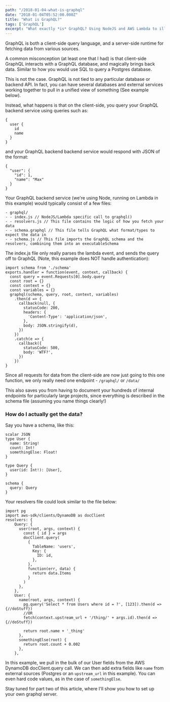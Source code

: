 ```yaml
---
path: "/2018-01-04-what-is-graphql"
date: "2018-01-04T05:52:00.000Z"
title: "What is GraphQL?"
tags: ['GraphQL']
excerpt: "What exactly *is* GraphQL? Using NodeJS and AWS Lambda to illustrate an example"
---
```


GraphQL is both a client-side query language, and a server-side runtime for
fetching data from various sources.

A common misconception (at least one that I had) is that client-side GraphQL
interacts with a GraphQL database, and magically brings back data. Similar to
how you would use SQL to query a Postgres database.

This is not the case. GraphQL is not tied to any particular database or backend
API. In fact, you can have several databases and external services working
together to pull in a unified view of something (See example below).

Instead, what happens is that on the client-side, you query your GraphQL backend
service using queries such as:

```
{
  user {
    id
    name
  }
}
```

and your GraphQL backend backend service would respond with JSON of the format:

```
{
  "user": {
    "id": 1,
    "name": "Max"
  }
}
```

Your GraphQL backend service (we're using Node, running on Lambda in this
example) would typically consist of a few files:

```
- graphql/
- - index.js // NodeJS/Lambda specific call to graphql()
- - resolvers.js // This file contains the logic of how you fetch your data
- - schema.graphql // This file tells GraphQL what format/types to expect the data in
- - schema.js // This file imports the GraphQL schema and the resolvers, combining them into an executableSchema
```

The index.js file only really parses the lambda event, and sends the query off
to GraphQL (Note, this example does NOT handle authentication):

```
import schema from './schema'
exports.handler = function(event, context, callback) {
  const query = event.Requests[0].body.query
  const root = {}
  const context = {}
  const variables = {}
  graphql(schema, query, root, context, variables)
    .then(d => {
      callback(null, {
        statusCode: 200,
        headers: {
          'Content-Type': 'application/json',
        },
        body: JSON.stringify(d),
      })
    })
    .catch(e => {
      callback({
        statusCode: 500,
        body: 'WTF?',
      })
    })
}
```

Since all requests for data from the client-side are now just going to this one
function, we only really need one endpoint - `/graphql/` or `/data/`

This also saves you from having to document your hundreds of internal endpoints
for particularly large projects, since everything is described in the schema
file (assuming you name things clearly!)

### How do I actually get the data?

Say you have a schema, like this:

```
scalar JSON
type User {
  name: String!
  count: Int!
  somethingElse: Float!
}

type Query {
  user(id: Int!): [User],
}

schema {
  query: Query
}
```

Your resolvers file could look similar to the file below:

```
import pg
import aws-sdk/clients/DynamoDB as docClient
resolvers: {
    Query: {
      user(root, args, context) {
        const { id } = args
        docClient.query(
          {
            TableName: 'users',
            Key: {
              ID: id,
            },
          },
          function(err, data) {
            return data.Items
          }
        )
      },
    },
    User: {
      name(root, args, context) {
        pg.query('Select * from Users where id = ?', [123]).then(d => {//doStuff})
        //OR
        fetch(context.upstream_url + '/thing/' + args.id).then(d => {//doStuff})

        return root.name + '_thing'
      },
      somethingElse(root) {
        return root.count + 0.002
      },
    },
```

In this example, we pull in the bulk of our User fields from the AWS DynamoDB
docClient.query call. We can then add extra fields like `name` from external
sources (Postgres or an `upstream_url` in this example). You can even hard code
values, as in the case of `somethingElse`.

Stay tuned for part two of this article, where I'll show you how to set up your
own graphql server.
